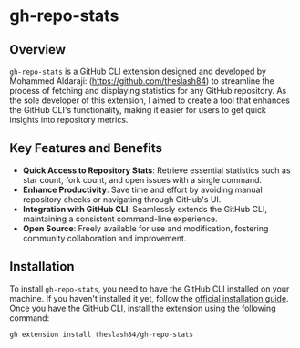 # gh-repo-stats

## Overview

`gh-repo-stats` is a GitHub CLI extension designed and developed by Mohammed Aldaraji: (https://github.com/theslash84) to streamline the process of fetching and displaying statistics for any GitHub repository. As the sole developer of this extension, I aimed to create a tool that enhances the GitHub CLI's functionality, making it easier for users to get quick insights into repository metrics.

## Key Features and Benefits

- **Quick Access to Repository Stats**: Retrieve essential statistics such as star count, fork count, and open issues with a single command.
- **Enhance Productivity**: Save time and effort by avoiding manual repository checks or navigating through GitHub's UI.
- **Integration with GitHub CLI**: Seamlessly extends the GitHub CLI, maintaining a consistent command-line experience.
- **Open Source**: Freely available for use and modification, fostering community collaboration and improvement.

## Installation

To install `gh-repo-stats`, you need to have the GitHub CLI installed on your machine. If you haven't installed it yet, follow the [official installation guide](https://cli.github.com/manual/installation). Once you have the GitHub CLI, install the extension using the following command:

```shell
gh extension install theslash84/gh-repo-stats
